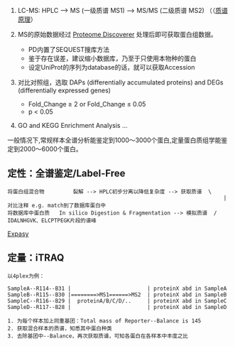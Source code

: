 
1. LC-MS: HPLC --> MS (一级质谱 MS1) --> MS/MS (二级质谱 MS2) （（[质谱原理](https://www.bilibili.com/video/BV1Vp4y1v7NY/)）

2. MS的原始数据经过 [Proteome Discoverer](https://www.jianshu.com/p/f903f66b5317) 处理后即可获取蛋白组数据。
    - PD内置了SEQUEST搜库方法
    - 鉴于存在误差，建议缩小数据库，乃至于只使用本物种的蛋白
    - 设定UniProt的序列为database的话，就可以获取Accession

3. 对比对照组，选取 DAPs (differentially accumulated proteins) and DEGs (differentially expressed genes)
    - Fold_Change ≥ 2 or Fold_Change ≤ 0.05
    - p < 0.05

4. GO and KEGG Enrichment Analysis ...



一般情况下,常规样本全谱分析能鉴定到1000～3000个蛋白,定量蛋白质组学能鉴定到2000～6000个蛋白。

## 定性：全谱鉴定/Label-Free

```
将蛋白组混合物         裂解 --> HPLC初步分离以降低复杂度 --> 获取质谱  \
                                                                    | 对比注释 e.g. match到了数据库蛋白中
将数据库中蛋白质   In silico Digestion & Fragmentation --> 模拟质谱  /      IDALNHGVK、ELCPTPEGK片段的谱峰
```

[Expasy](https://web.expasy.org/peptide_mass/peptide-mass-doc.html)

## 定量：iTRAQ

```
以4plex为例：

SampleA--R114--B31 |                        | proteinX abd in SampleA                       
SampleB--R115--B30 |========>MS1======>MS2  | proteinX abd in SampleB                  
SampleC--R116--B29 |  proteinA/B/C/D/..     | proteinX abd in SampleC                       
SampleD--R117--B28 |                        | proteinX abd in SampleD                       

1. 为每个样本加上同重基团：Total mass of Reporter--Balance is 145
2. 获取混合样本的质谱，知悉其中蛋白种类
3. 去除基团中--Balance，再次获取质谱，可知各蛋白在各样本中丰度之比
```


